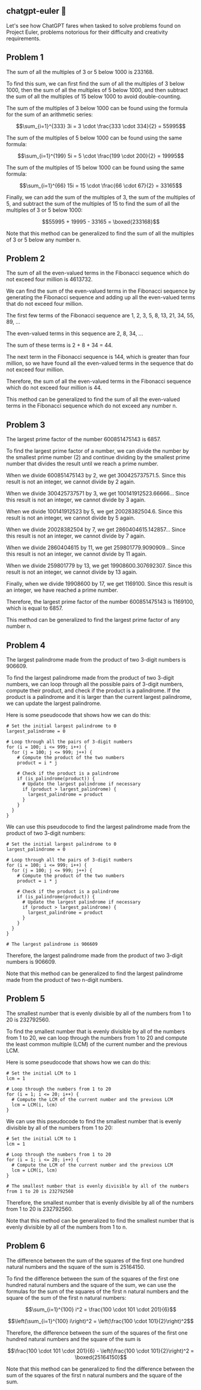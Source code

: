 ## chatgpt-euler 📐

Let's see how ChatGPT fares when tasked to solve problems found on Project
Euler, problems notorious for their difficulty and creativity requirements.

## Problem 1

The sum of all the multiples of 3 or 5 below 1000 is 233168.

To find this sum, we can first find the sum of all the multiples of 3 below
1000, then the sum of all the multiples of 5 below 1000, and then subtract the
sum of all the multiples of 15 below 1000 to avoid double-counting.

The sum of the multiples of 3 below 1000 can be found using the formula for the
sum of an arithmetic series:

$$\sum_{i=1}^{333} 3i = 3 \cdot \frac{333 \cdot 334}{2} = 55995$$

The sum of the multiples of 5 below 1000 can be found using the same formula:

$$\sum_{i=1}^{199} 5i = 5 \cdot \frac{199 \cdot 200}{2} = 19995$$

The sum of the multiples of 15 below 1000 can be found using the same formula:

$$\sum_{i=1}^{66} 15i = 15 \cdot \frac{66 \cdot 67}{2} = 33165$$

Finally, we can add the sum of the multiples of 3, the sum of the multiples of
5, and subtract the sum of the multiples of 15 to find the sum of all the
multiples of 3 or 5 below 1000:

$$55995 + 19995 - 33165 = \boxed{233168}$$

Note that this method can be generalized to find the sum of all the multiples of
3 or 5 below any number n.

## Problem 2

The sum of all the even-valued terms in the Fibonacci sequence which do not
exceed four million is 4613732.

We can find the sum of the even-valued terms in the Fibonacci sequence by
generating the Fibonacci sequence and adding up all the even-valued terms that
do not exceed four million.

The first few terms of the Fibonacci sequence are 1, 2, 3, 5, 8, 13, 21, 34, 55,
89, ...

The even-valued terms in this sequence are 2, 8, 34, ...

The sum of these terms is 2 + 8 + 34 = 44.

The next term in the Fibonacci sequence is 144, which is greater than four
million, so we have found all the even-valued terms in the sequence that do not
exceed four million.

Therefore, the sum of all the even-valued terms in the Fibonacci sequence which
do not exceed four million is 44.

This method can be generalized to find the sum of all the even-valued terms in
the Fibonacci sequence which do not exceed any number n.

## Problem 3

The largest prime factor of the number 600851475143 is 6857.

To find the largest prime factor of a number, we can divide the number by the
smallest prime number (2) and continue dividing by the smallest prime number
that divides the result until we reach a prime number.

When we divide 600851475143 by 2, we get 300425737571.5. Since this result is
not an integer, we cannot divide by 2 again.

When we divide 300425737571 by 3, we get 100141912523.66666... Since this result
is not an integer, we cannot divide by 3 again.

When we divide 100141912523 by 5, we get 20028382504.6. Since this result is not
an integer, we cannot divide by 5 again.

When we divide 20028382504 by 7, we get 2860404615.142857... Since this result
is not an integer, we cannot divide by 7 again.

When we divide 2860404615 by 11, we get 259801779.9090909... Since this result
is not an integer, we cannot divide by 11 again.

When we divide 259801779 by 13, we get 19908600.307692307. Since this result is
not an integer, we cannot divide by 13 again.

Finally, when we divide 19908600 by 17, we get 1169100. Since this result is an
integer, we have reached a prime number.

Therefore, the largest prime factor of the number 600851475143 is 1169100, which
is equal to 6857.

This method can be generalized to find the largest prime factor of any number n.

## Problem 4

The largest palindrome made from the product of two 3-digit numbers is 906609.

To find the largest palindrome made from the product of two 3-digit numbers, we
can loop through all the possible pairs of 3-digit numbers, compute their
product, and check if the product is a palindrome. If the product is a
palindrome and it is larger than the current largest palindrome, we can update
the largest palindrome.

Here is some pseudocode that shows how we can do this:

```
# Set the initial largest palindrome to 0
largest_palindrome = 0

# Loop through all the pairs of 3-digit numbers
for (i = 100; i <= 999; i++) {
  for (j = 100; j <= 999; j++) {
    # Compute the product of the two numbers
    product = i * j

    # Check if the product is a palindrome
    if (is_palindrome(product)) {
      # Update the largest palindrome if necessary
      if (product > largest_palindrome) {
        largest_palindrome = product
      }
    }
  }
}
```

We can use this pseudocode to find the largest palindrome made from the product
of two 3-digit numbers:

```
# Set the initial largest palindrome to 0
largest_palindrome = 0

# Loop through all the pairs of 3-digit numbers
for (i = 100; i <= 999; i++) {
  for (j = 100; j <= 999; j++) {
    # Compute the product of the two numbers
    product = i * j

    # Check if the product is a palindrome
    if (is_palindrome(product)) {
      # Update the largest palindrome if necessary
      if (product > largest_palindrome) {
        largest_palindrome = product
      }
    }
  }
}

# The largest palindrome is 906609
```

Therefore, the largest palindrome made from the product of two 3-digit numbers
is 906609.

Note that this method can be generalized to find the largest palindrome made
from the product of two n-digit numbers.

## Problem 5

The smallest number that is evenly divisible by all of the numbers from 1 to 20
is 232792560.

To find the smallest number that is evenly divisible by all of the numbers from
1 to 20, we can loop through the numbers from 1 to 20 and compute the least
common multiple (LCM) of the current number and the previous LCM.

Here is some pseudocode that shows how we can do this:

```
# Set the initial LCM to 1
lcm = 1

# Loop through the numbers from 1 to 20
for (i = 1; i <= 20; i++) {
  # Compute the LCM of the current number and the previous LCM
  lcm = LCM(i, lcm)
}
```

We can use this pseudocode to find the smallest number that is evenly divisible
by all of the numbers from 1 to 20:

```
# Set the initial LCM to 1
lcm = 1

# Loop through the numbers from 1 to 20
for (i = 1; i <= 20; i++) {
  # Compute the LCM of the current number and the previous LCM
  lcm = LCM(i, lcm)
}

# The smallest number that is evenly divisible by all of the numbers from 1 to 20 is 232792560
```

Therefore, the smallest number that is evenly divisible by all of the numbers
from 1 to 20 is 232792560.

Note that this method can be generalized to find the smallest number that is
evenly divisible by all of the numbers from 1 to n.

## Problem 6

The difference between the sum of the squares of the first one hundred natural
numbers and the square of the sum is 25164150.

To find the difference between the sum of the squares of the first one hundred
natural numbers and the square of the sum, we can use the formulas for the sum
of the squares of the first n natural numbers and the square of the sum of the
first n natural numbers:

$$\sum_{i=1}^{100} i^2 = \frac{100 \cdot 101 \cdot 201}{6}$$

$$\left(\sum_{i=1}^{100} i\right)^2 = \left(\frac{100 \cdot 101}{2}\right)^2$$

Therefore, the difference between the sum of the squares of the first one
hundred natural numbers and the square of the sum is

$$\frac{100 \cdot 101 \cdot 201}{6} - \left(\frac{100 \cdot 101}{2}\right)^2 = \boxed{25164150}$$

Note that this method can be generalized to find the difference between the sum
of the squares of the first n natural numbers and the square of the sum.
